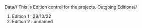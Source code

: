 Data//
This is Edition control for the projects.
Outgoing Editions//

1. Edition 1 : 28/10/22
2. Edition 2 : unnamed
